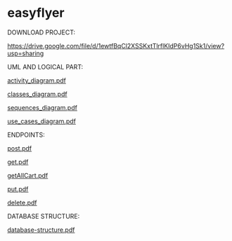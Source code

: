# easyflyer

DOWNLOAD PROJECT:

https://drive.google.com/file/d/1ewtfBqCl2XSSKxtTlrflKIdP6vHg1Sk1/view?usp=sharing


UML AND LOGICAL PART:

[activity_diagram.pdf](https://github.com/Archaia-Jun/easyflyer/files/7729897/activity_diagram.pdf)

[classes_diagram.pdf](https://github.com/Archaia-Jun/easyflyer/files/7729806/classes_diagram.pdf)

[sequences_diagram.pdf](https://github.com/Archaia-Jun/easyflyer/files/7656279/sequences_diagram.pdf)

[use_cases_diagram.pdf](https://github.com/Archaia-Jun/easyflyer/files/7656280/use_cases_diagram.pdf)



ENDPOINTS:

[post.pdf](https://github.com/Archaia-Jun/easyflyer/files/7731203/post.pdf)

[get.pdf](https://github.com/Archaia-Jun/easyflyer/files/7731206/get.pdf)

[getAllCart.pdf](https://github.com/Archaia-Jun/easyflyer/files/7731202/getAllCart.pdf)

[put.pdf](https://github.com/Archaia-Jun/easyflyer/files/7731204/put.pdf)

[delete.pdf](https://github.com/Archaia-Jun/easyflyer/files/7731205/delete.pdf)



DATABASE STRUCTURE:

[database-structure.pdf](https://github.com/Archaia-Jun/easyflyer/files/7731232/database-structure.pdf)
